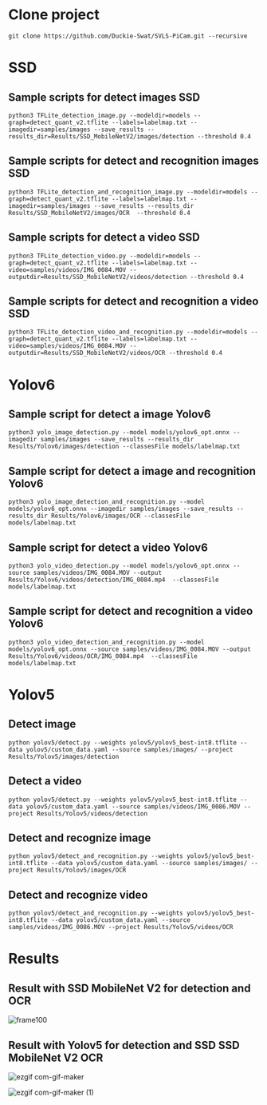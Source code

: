 # Clone project
```
git clone https://github.com/Duckie-Swat/SVLS-PiCam.git --recursive
```
# SSD

## Sample scripts for detect images SSD
```
python3 TFLite_detection_image.py --modeldir=models --graph=detect_quant_v2.tflite --labels=labelmap.txt --imagedir=samples/images --save_results --results_dir=Results/SSD_MobileNetV2/images/detection --threshold 0.4
```

## Sample scripts for detect and recognition images SSD
```
python3 TFLite_detection_and_recognition_image.py --modeldir=models --graph=detect_quant_v2.tflite --labels=labelmap.txt --imagedir=samples/images --save_results --results_dir Results/SSD_MobileNetV2/images/OCR  --threshold 0.4
```
## Sample scripts for detect a video SSD
```
python3 TFLite_detection_video.py --modeldir=models --graph=detect_quant_v2.tflite --labels=labelmap.txt --video=samples/videos/IMG_0084.MOV --outputdir=Results/SSD_MobileNetV2/videos/detection --threshold 0.4
```
## Sample scripts for detect and recognition a video SSD
```
python3 TFLite_detection_video_and_recognition.py --modeldir=models --graph=detect_quant_v2.tflite --labels=labelmap.txt --video=samples/videos/IMG_0084.MOV --outputdir=Results/SSD_MobileNetV2/videos/OCR --threshold 0.4
```

# Yolov6
## Sample script for detect a image Yolov6
```
python3 yolo_image_detection.py --model models/yolov6_opt.onnx --imagedir samples/images --save_results --results_dir Results/Yolov6/images/detection --classesFile models/labelmap.txt
```
## Sample script for detect a image and recognition Yolov6
```
python3 yolo_image_detection_and_recognition.py --model models/yolov6_opt.onnx --imagedir samples/images --save_results --results_dir Results/Yolov6/images/OCR --classesFile models/labelmap.txt
```
## Sample script for detect a video Yolov6
```
python3 yolo_video_detection.py --model models/yolov6_opt.onnx --source samples/videos/IMG_0084.MOV --output Results/Yolov6/videos/detection/IMG_0084.mp4  --classesFile models/labelmap.txt
```
## Sample script for detect and recognition a video Yolov6
```
python3 yolo_video_detection_and_recognition.py --model models/yolov6_opt.onnx --source samples/videos/IMG_0084.MOV --output Results/Yolov6/videos/OCR/IMG_0084.mp4  --classesFile models/labelmap.txt
```

# Yolov5

## Detect image
```
python yolov5/detect.py --weights yolov5/yolov5_best-int8.tflite --data yolov5/custom_data.yaml --source samples/images/ --project Results/Yolov5/images/detection
```
## Detect a video
```
python yolov5/detect.py --weights yolov5/yolov5_best-int8.tflite --data yolov5/custom_data.yaml --source samples/videos/IMG_0086.MOV --project Results/Yolov5/videos/detection
```
## Detect and recognize image
```
python yolov5/detect_and_recognition.py --weights yolov5/yolov5_best-int8.tflite --data yolov5/custom_data.yaml --source samples/images/ --project Results/Yolov5/images/OCR
```
## Detect and recognize video
```
python yolov5/detect_and_recognition.py --weights yolov5/yolov5_best-int8.tflite --data yolov5/custom_data.yaml --source samples/videos/IMG_0086.MOV --project Results/Yolov5/videos/OCR
```
# Results
## Result with SSD MobileNet V2 for detection and OCR
![frame100](https://user-images.githubusercontent.com/79694464/203388398-b3f106d8-d313-4fa4-be6e-b284c209a301.jpg)

## Result with Yolov5 for detection and SSD SSD MobileNet V2 OCR
![ezgif com-gif-maker](https://user-images.githubusercontent.com/79694464/204141196-1bf5866a-e718-443e-97b7-cff6d898c172.gif)

![ezgif com-gif-maker (1)](https://user-images.githubusercontent.com/79694464/204142193-25122acc-434f-4fc3-9457-e14350419643.gif)
